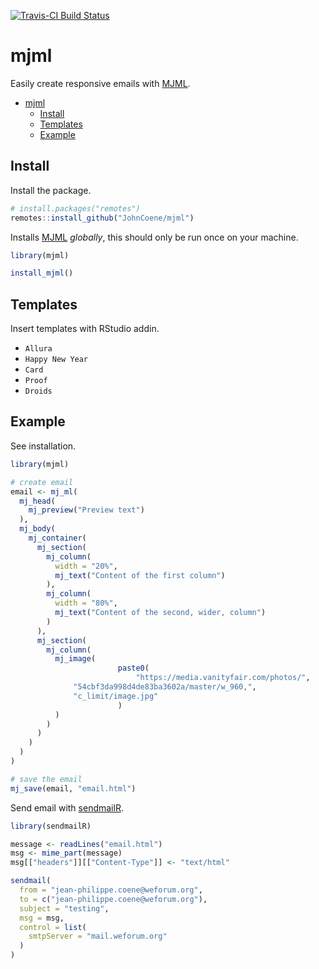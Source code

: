 [![Travis-CI Build Status](https://travis-ci.org/JohnCoene/mjml.svg?branch=master)](https://travis-ci.org/JohnCoene/mjml)

# mjml

Easily create responsive emails with [MJML](https://mjml.io/).

- [mjml](#mjml)
	- [Install](#install)
	- [Templates](#templates)
	- [Example](#example)

## Install

Install the package.

``` r
# install.packages("remotes")
remotes::install_github("JohnCoene/mjml")
```

Installs [MJML](https://mjml.io/) _globally_, this should only be run once on your machine.

```r
library(mjml)

install_mjml()
```

## Templates

Insert templates with RStudio addin.

* `Allura`
* `Happy New Year`
* `Card`
* `Proof`
* `Droids`

## Example

See installation.

```r
library(mjml)

# create email
email <- mj_ml(
  mj_head(
    mj_preview("Preview text")
  ),
  mj_body(
    mj_container(
      mj_section(
        mj_column(
          width = "20%",
          mj_text("Content of the first column")
        ),
        mj_column(
          width = "80%",
          mj_text("Content of the second, wider, column")
        )
      ),
      mj_section(
        mj_column(
          mj_image(
						paste0(
							"https://media.vanityfair.com/photos/",
              "54cbf3da998d4de83ba3602a/master/w_960,",
              "c_limit/image.jpg"
						)
          )
        )
      )
    )
  )
) 

# save the email
mj_save(email, "email.html")
```

Send email with [sendmailR](https://CRAN.R-project.org/package=sendmailR).

```r
library(sendmailR)

message <- readLines("email.html")
msg <- mime_part(message)
msg[["headers"]][["Content-Type"]] <- "text/html"

sendmail(
  from = "jean-philippe.coene@weforum.org",
  to = c("jean-philippe.coene@weforum.org"),
  subject = "testing", 
  msg = msg,
  control = list(
    smtpServer = "mail.weforum.org"
  )
)
```

